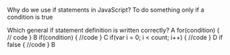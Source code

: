 Why do we use if statements in JavaScript?
To do something only if a condition is true

Which general if statement definition is written correctly?
A
for(condition) {
    // code
}
B
if(condition) {
    //code
} 
C
if(var i = 0; i < count; i++) {
    //code
}
D
if false {
    //code
}
B

